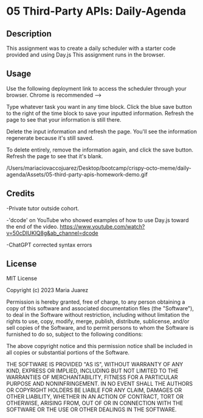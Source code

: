 # 05 Third-Party APIs: Daily-Agenda

## Description
This assignment was to create a daily scheduler with a starter code provided and using Day.js This assignment runs in the browser.

## Usage

Use the following deployment link to access the scheduler through your browser. Chrome is recommended -->

Type whatever task you want in any time block. Click the blue save button to the right of the time block to save your inputted information. Refresh the page to see that your information is still there. 

Delete the input information and refresh the page. You'll see the information regenerate because it's still saved.

To delete entirely, remove the information again, and click the save button. Refresh the page to see that it's blank.

/Users/mariaciovaccojuarez/Desktop/bootcamp/crispy-octo-meme/daily-agenda/Assets/05-third-party-apis-homework-demo.gif


## Credits

-Private tutor outside cohort.

-'dcode' on YouTube who showed examples of how to use Day.js toward the end of the video. https://www.youtube.com/watch?v=50cDIUKlQ8g&ab_channel=dcode 

-ChatGPT corrected syntax errors 

## License

MIT License

Copyright (c) 2023 Maria Juarez

Permission is hereby granted, free of charge, to any person obtaining a copy of this software and associated documentation files (the "Software"), to deal in the Software without restriction, including without limitation the rights to use, copy, modify, merge, publish, distribute, sublicense, and/or sell copies of the Software, and to permit persons to whom the Software is furnished to do so, subject to the following conditions:

The above copyright notice and this permission notice shall be included in all copies or substantial portions of the Software.

THE SOFTWARE IS PROVIDED "AS IS", WITHOUT WARRANTY OF ANY KIND, EXPRESS OR IMPLIED, INCLUDING BUT NOT LIMITED TO THE WARRANTIES OF MERCHANTABILITY, FITNESS FOR A PARTICULAR PURPOSE AND NONINFRINGEMENT. IN NO EVENT SHALL THE AUTHORS OR COPYRIGHT HOLDERS BE LIABLE FOR ANY CLAIM, DAMAGES OR OTHER LIABILITY, WHETHER IN AN ACTION OF CONTRACT, TORT OR OTHERWISE, ARISING FROM, OUT OF OR IN CONNECTION WITH THE SOFTWARE OR THE USE OR OTHER DEALINGS IN THE SOFTWARE.

